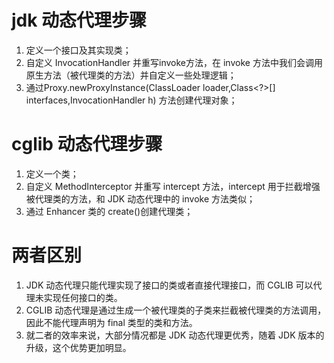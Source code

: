 # jdk 动态代理步骤
1. 定义一个接口及其实现类；
2. 自定义 InvocationHandler 并重写invoke方法，在 invoke 方法中我们会调用原生方法（被代理类的方法）并自定义一些处理逻辑；
3. 通过Proxy.newProxyInstance(ClassLoader loader,Class<?>[] interfaces,InvocationHandler h) 方法创建代理对象；

# cglib 动态代理步骤
1. 定义一个类；
2. 自定义 MethodInterceptor 并重写 intercept 方法，intercept 用于拦截增强被代理类的方法，和 JDK 动态代理中的 invoke 方法类似；
3. 通过 Enhancer 类的 create()创建代理类；

# 两者区别
1. JDK 动态代理只能代理实现了接口的类或者直接代理接口，而 CGLIB 可以代理未实现任何接口的类。 
2. CGLIB 动态代理是通过生成一个被代理类的子类来拦截被代理类的方法调用，因此不能代理声明为 final 类型的类和方法。
3. 就二者的效率来说，大部分情况都是 JDK 动态代理更优秀，随着 JDK 版本的升级，这个优势更加明显。
